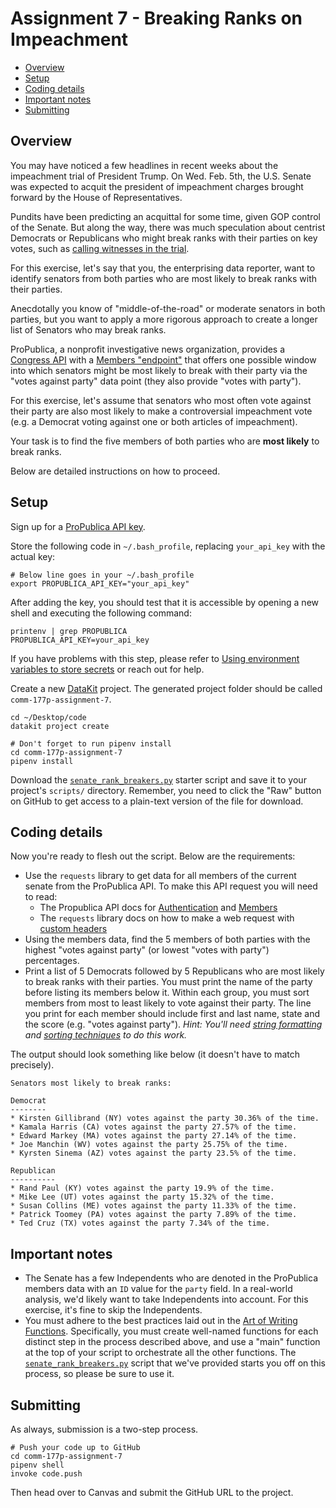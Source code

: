 # Assignment 7 - Breaking Ranks on Impeachment

- [Overview](#overview)
- [Setup](#setup)
- [Coding details](#coding-details)
- [Important notes](#important-notes)
- [Submitting](#submitting)

## Overview

You may have noticed a few headlines in recent weeks about the impeachment trial of President Trump. On Wed. Feb. 5th, the U.S. Senate was expected to acquit the president of impeachment charges brought forward by the House of Representatives.

Pundits have been predicting an acquittal for some time, given GOP control of the Senate. But along the way, there was much speculation about centrist Democrats or Republicans who might break ranks with their parties on key votes, such as [calling witnesses in the trial](https://www.nytimes.com/2020/01/31/us/politics/trump-impeachment-trial.html).

For this exercise, let's say that you, the enterprising data reporter, want to identify senators from both parties who are most likely to break ranks with their parties.

Anecdotally you know of "middle-of-the-road" or moderate senators in both parties, but you want to apply a more rigorous approach to create a longer list of Senators who may break ranks.

ProPublica, a nonprofit investigative news organization, provides a [Congress API][] with a [Members "endpoint"][] that offers one possible window into which senators might be most likely to break with their party via the "votes against party" data point (they also provide "votes with party"). 

For this exercise, let's assume that senators who most often vote against their party are also most likely to make a controversial impeachment vote (e.g. a Democrat voting against one or both articles of impeachment).

[Congress API]:https://www.propublica.org/datastore/api/propublica-congress-api
[Members "endpoint"]: https://projects.propublica.org/api-docs/congress-api/members/

Your task is to find the five members of both parties who are **most likely** to break ranks.

Below are detailed instructions on how to proceed.

## Setup

Sign up for a [ProPublica API key](https://www.propublica.org/datastore/api/propublica-congress-api).

Store the following code in `~/.bash_profile`, replacing `your_api_key` with the actual key: 

```
# Below line goes in your ~/.bash_profile
export PROPUBLICA_API_KEY="your_api_key"
``` 

After adding the key, you should test that it is accessible by opening a new shell and executing the following command: 

```
printenv | grep PROPUBLICA
PROPUBLICA_API_KEY=your_api_key
```

If you have problems with this step, please refer to [Using environment variables to store secrets](../docs/python/using_env_vars_for_secrets.md) or reach out for help.

Create a new [DataKit](../docs/datakit.md) project. The generated project folder should be called `comm-177p-assignment-7`.  

```
cd ~/Desktop/code
datakit project create

# Don't forget to run pipenv install
cd comm-177p-assignment-7
pipenv install
```

Download the [`senate_rank_breakers.py`](../code/senate_rank_breakers.py) starter script and save it to your project's `scripts/` directory. Remember, you need to click the "Raw" button on GitHub to get access to a plain-text version of the file for download.

## Coding details

Now you're ready to flesh out the script. Below are the requirements:

* Use the `requests` library to get data for all members of the current senate from the ProPublica API. To make this API request you will need to read:
  * The Propublica API docs for [Authentication](https://projects.propublica.org/api-docs/congress-api/#authentication) and [Members](https://projects.propublica.org/api-docs/congress-api/members/)
  * The `requests` library docs on how to make a web request with [custom headers](http://docs.python-requests.org/en/master/user/quickstart/#custom-headers)
* Using the members data, find the 5 members of both parties with the highest "votes against party" (or lowest "votes with party") percentages.
* Print a list of 5 Democrats followed by 5 Republicans who are most likely to break ranks with their parties. You must print the name of the party before listing its members below it. Within each group, you must sort members from most to least likely to vote against their party. The line you print for each member should include first and last name, state and the score (e.g. "votes against party"). *Hint: You'll need [string formatting](https://www.w3schools.com/python/python_string_formatting.asp) and [sorting techniques](https://docs.python.org/3/howto/sorting.html) to do this work.*

The output should look something like below (it doesn't have to match precisely).

```
Senators most likely to break ranks:

Democrat
--------
* Kirsten Gillibrand (NY) votes against the party 30.36% of the time.
* Kamala Harris (CA) votes against the party 27.57% of the time.
* Edward Markey (MA) votes against the party 27.14% of the time.
* Joe Manchin (WV) votes against the party 25.75% of the time.
* Kyrsten Sinema (AZ) votes against the party 23.5% of the time.

Republican
----------
* Rand Paul (KY) votes against the party 19.9% of the time.
* Mike Lee (UT) votes against the party 15.32% of the time.
* Susan Collins (ME) votes against the party 11.33% of the time.
* Patrick Toomey (PA) votes against the party 7.89% of the time.
* Ted Cruz (TX) votes against the party 7.34% of the time.

```

## Important notes

* The Senate has a few Independents who are denoted in the ProPublica members data with an `ID` value for the `party` field. In a real-world analysis, we'd likely want to take Independents into account. For this exercise, it's fine to skip the Independents.
* You must adhere to the best practices laid out in the [Art of Writing Functions](../docs/python/art_of_functions.md). Specifically, you must create well-named functions for each distinct step in the process described above, and use a "main" function at the top of your script to orchestrate all the other functions. The [`senate_rank_breakers.py`](../code/senate_rank_breakers.py) script that we've provided starts you off on this process, so please be sure to use it.

## Submitting

As always, submission is a two-step process.

```
# Push your code up to GitHub
cd comm-177p-assignment-7
pipenv shell
invoke code.push
```

Then head over to Canvas and submit the GitHub URL to the project.